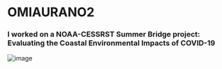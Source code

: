 # OMIAURANO2

<h3>I worked on a NOAA-CESSRST Summer Bridge project: Evaluating the Coastal Environmental Impacts of COVID-19</h3>


![image](https://user-images.githubusercontent.com/62675121/126703984-0d059cb5-a5c1-405e-a6db-097bac65ca89.png)
